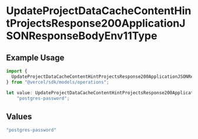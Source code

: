 # UpdateProjectDataCacheContentHintProjectsResponse200ApplicationJSONResponseBodyEnv11Type

## Example Usage

```typescript
import {
  UpdateProjectDataCacheContentHintProjectsResponse200ApplicationJSONResponseBodyEnv11Type,
} from "@vercel/sdk/models/operations";

let value: UpdateProjectDataCacheContentHintProjectsResponse200ApplicationJSONResponseBodyEnv11Type =
    "postgres-password";
```

## Values

```typescript
"postgres-password"
```